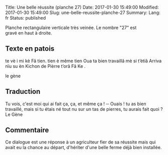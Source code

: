 Title: Une belle réussite (planche 27)
Date: 2017-01-30 15:49:00
Modified: 2017-01-30 15:49:00
Slug: une-belle-reussite-planche-27
Summary: 
Lang: fr
Status: published


<figure class="image-block" style="float: right;">
  <img alt="" src="{static}/images/planche_27.png">
  <figcaption style="max-width: 219px"></figcaption>
</figure>
Planche rectangulaire verticale très veinée. Le nombre "27" est gravé en haut à droite.

## Texte en patois
te vè i mi kè  Fâ tien. tien è même tien  Oua ta bien travaillâ mè si t’ètiâ Arriva nïu su èn Kichon de Pièrre t’orâ Fâ Ke .

le gène

## Traduction
Tu vois, c'est moi qui ai fait ça, ça, et même ça !
─  Ouais ! tu as bien travaillé, mais si tu étais né tout nu sur un tas de pierres, tu aurais fait quoi ?
Le Gène

## Commentaire
Ce dialogue est une réponse à un agriculteur fier de sa réussite mais qui avait eu la chance au départ, d'hériter d'une belle ferme déjà bien installée.

